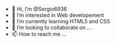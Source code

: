 - 👋 Hi, I’m @Sergio6936
- 👀 I’m interested in Web developement
- 🌱 I’m currently learning HTML5 and CSS
- 💞️ I’m looking to collaborate on ...
- 📫 How to reach me ...

<!---
Sergio6936/Sergio6936 is a ✨ special ✨ repository because its `README.md` (this file) appears on your GitHub profile.
You can click the Preview link to take a look at your changes.
--->
